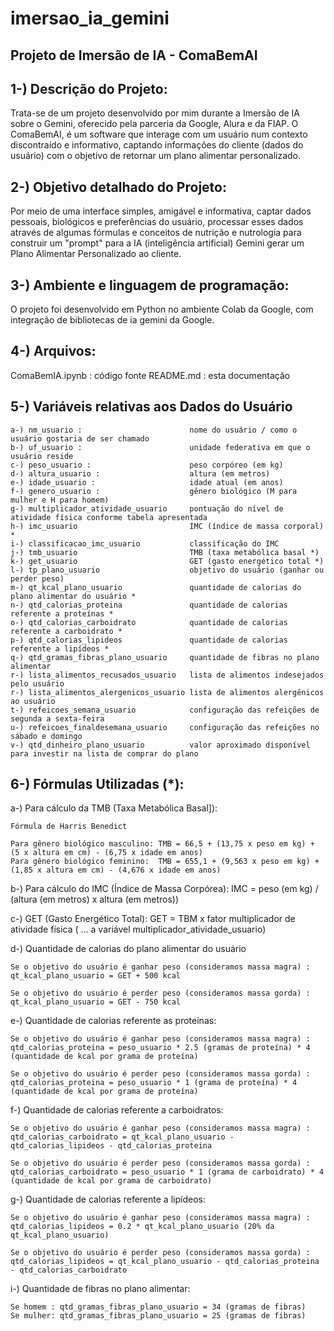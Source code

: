 # imersao_ia_gemini
## **Projeto de Imersão de IA - ComaBemAI**

## 1-) Descrição do Projeto:

Trata-se de um projeto desenvolvido por mim durante a Imersão de IA sobre o Gemini, oferecido pela parceria da Google, Alura e da FIAP. O ComaBemAI, é um software que interage com um usuário num contexto discontraído e informativo, captando informações do cliente (dados do usuário) com o objetivo de retornar um plano alimentar personalizado.

## 2-) Objetivo detalhado do Projeto:

Por meio de uma interface simples, amigável e informativa, captar dados pessoais, biológicos e preferências do usuário, processar esses dados através de algumas fórmulas e conceitos de nutrição e nutrologia para construir um "prompt" para a IA (inteligência artificial) Gemini gerar um Plano Alimentar Personalizado ao cliente.

## 3-) Ambiente e linguagem de programação:

O projeto foi desenvolvido em Python no ambiente Colab da Google, com integração de bibliotecas de ia gemini da Google.

## 4-) Arquivos:

ComaBemIA.ipynb : código fonte
README.md       : esta documentação

## 5-) Variáveis relativas aos Dados do Usuário

    a-) nm_usuario :                        nome do usuário / como o usuário gostaria de ser chamado
    b-) uf_usuario :                        unidade federativa em que o usuário reside
    c-) peso_usuario :                      peso corpóreo (em kg)
    d-) altura_usuario :                    altura (em metros)
    e-) idade_usuario :                     idade atual (em anos)
    f-) genero_usuario :                    gênero biológico (M para mulher e H para homem)
    g-) multiplicador_atividade_usuario     pontuação do nível de atividade física conforme tabela apresentada
    h-) imc_usuario                         IMC (índice de massa corporal) *
    i-) classificacao_imc_usuario           classificação do IMC
    j-) tmb_usuario                         TMB (taxa metabólica basal *)
    k-) get_usuario                         GET (gasto energético total *)
    l-) tp_plano_usuario                    objetivo do usuário (ganhar ou perder peso)
    m-) qt_kcal_plano_usuario               quantidade de calorias do plano alimentar do usuário *
    n-) qtd_calorias_proteina               quantidade de calorias referente a proteínas *
    o-) qtd_calorias_carboidrato            quantidade de calorias referente a carboidrato *
    p-) qtd_calorias_lipideos               quantidade de calorias referente a lipídeos *
    q-) qtd_gramas_fibras_plano_usuario     quantidade de fibras no plano alimentar   
    r-) lista_alimentos_recusados_usuario   lista de alimentos indesejados pelo usuário
    r-) lista_alimentos_alergenicos_usuario lista de alimentos alergênicos ao usuário
    t-) refeicoes_semana_usuario            configuração das refeições de segunda a sexta-feira
    u-) refeicoes_finaldesemana_usuario     configuração das refeições no sábado e domingo
    v-) qtd_dinheiro_plano_usuario          valor aproximado disponível para investir na lista de comprar do plano

## 6-) Fórmulas Utilizadas (*):

a-) Para cálculo da TMB (Taxa Metabólica Basal]): 

    Fórmula de Harris Benedict 
    
    Para gênero biológico masculino: TMB = 66,5 + (13,75 x peso em kg) + (5 x altura em cm) - (6,75 x idade em anos)
    Para gênero biológico feminino:  TMB = 655,1 + (9,563 x peso em kg) + (1,85 x altura em cm) - (4,676 x idade em anos)

b-) Para cálculo do IMC (Índice de Massa Corpórea):
    IMC = peso (em kg) / (altura (em metros) x altura (em metros))

c-) GET (Gasto Energético Total):
    GET = TBM x fator multiplicador de atividade física ( ... a variável multiplicador_atividade_usuario)

d-) Quantidade de calorias do plano alimentar do usuário
    
    Se o objetivo do usuário é ganhar peso (consideramos massa magra) : 
    qt_kcal_plano_usuario = GET + 500 kcal

    Se o objetivo do usuário é perder peso (consideramos massa gorda) : 
    qt_kcal_plano_usuario = GET - 750 kcal   

e-) Quantidade de calorias referente as proteínas:

    Se o objetivo do usuário é ganhar peso (consideramos massa magra) : 
    qtd_calorias_proteina = peso_usuario * 2.5 (gramas de proteína) * 4 (quantidade de kcal por grama de proteína)

    Se o objetivo do usuário é perder peso (consideramos massa gorda) : 
    qtd_calorias_proteina = peso_usuario * 1 (grama de proteína) * 4 (quantidade de kcal por grama de proteína)

f-) Quantidade de calorias referente a carboidratos:

    Se o objetivo do usuário é ganhar peso (consideramos massa magra) : 
    qtd_calorias_carboidrato = qt_kcal_plano_usuario - qtd_calorias_lipideos - qtd_calorias_proteina

    Se o objetivo do usuário é perder peso (consideramos massa gorda) : 
    qtd_calorias_carboidrato = peso_usuario * 1 (grama de carboidrato) * 4 (quantidade de kcal por grama de carboidrato)

g-) Quantidade de calorias referente a lipídeos:

    Se o objetivo do usuário é ganhar peso (consideramos massa magra) : 
    qtd_calorias_lipideos = 0.2 * qt_kcal_plano_usuario (20% da qt_kcal_plano_usuario)

    Se o objetivo do usuário é perder peso (consideramos massa gorda) : 
    qtd_calorias_lipideos = qt_kcal_plano_usuario - qtd_calorias_proteina - qtd_calorias_carboidrato

i-) Quantidade de fibras no plano alimentar:

    Se homem : qtd_gramas_fibras_plano_usuario = 34 (gramas de fibras)
    Se mulher: qtd_gramas_fibras_plano_usuario = 25 (gramas de fibras)






